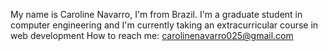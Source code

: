 My name is Caroline Navarro, I'm from Brazil. I'm a graduate student in computer engineering and I'm currently taking an extracurricular course in web development
How to reach me: carolinenavarro025@gmail.com

<!---
CarolineNavarro/CarolineNavarro is a ✨ special ✨ repository because its `README.md` (this file) appears on your GitHub profile.
You can click the Preview link to take a look at your changes.
--->
